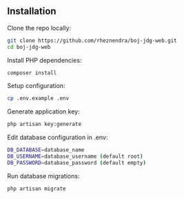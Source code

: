## Installation

Clone the repo locally:

```sh
git clone https://github.com/rheznendra/boj-jdg-web.git
cd boj-jdg-web
```

Install PHP dependencies:

```sh
composer install
```

Setup configuration:

```sh
cp .env.example .env
```

Generate application key:

```sh
php artisan key:generate
```

Edit database configuration in .env:

```sh
DB_DATABASE=database_name
DB_USERNAME=database_username (default root)
DB_PASSWORD=database_password (default empty)
```

Run database migrations:

```sh
php artisan migrate
```
